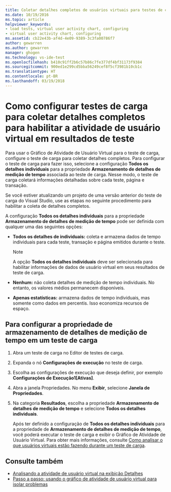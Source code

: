 ```yaml
---
title: Coletar detalhes completos de usuários virtuais para testes de carga no Visual Studio | Microsoft Docs
ms.date: 10/19/2016
ms.topic: article
helpviewer_keywords:
- load tests, virtual user activity chart, configuring
- virtual user activity chart, configuring
ms.assetid: cb22e43b-af4d-4e09-9389-3c3fa00786f7
author: gewarren
ms.author: gewarren
manager: ghogen
ms.technology: vs-ide-test
ms.openlocfilehash: b410c91ff2b6c57b86c7fe377df4bf31173f9384
ms.sourcegitcommit: 900ed1e299cd5bba56249cef8f5cf3981b10cb1c
ms.translationtype: HT
ms.contentlocale: pt-BR
ms.lasthandoff: 03/19/2018
---
```

# <a name="how-to-configure-load-tests-to-collect-full-details-to-enable-virtual-user-activity-in-test-results"></a>Como configurar testes de carga para coletar detalhes completos para habilitar a atividade de usuário virtual em resultados de teste

Para usar o Gráfico de Atividade de Usuário Virtual para o teste de carga, configure o teste de carga para coletar detalhes completos. Para configurar o teste de carga para fazer isso, selecione a configuração **Todos os detalhes individuais** para a propriedade **Armazenamento de detalhes de medição de tempo** associada ao teste de carga. Nesse modo, o teste de carga coletará informações detalhadas sobre cada teste, página e transação.

 Se você estiver atualizando um projeto de uma versão anterior do teste de carga do Visual Studio, use as etapas no seguinte procedimento para habilitar a coleta de detalhes completos.

 A configuração **Todos os detalhes individuais** para a propriedade **Armazenamento de detalhes de medição de tempo** pode ser definida com qualquer uma das seguintes opções:

-   **Todos os detalhes de individuais:** coleta e armazena dados de tempo individuais para cada teste, transação e página emitidos durante o teste.

    > [!NOTE]
    > A opção **Todos os detalhes individuais** deve ser selecionada para habilitar informações de dados de usuário virtual em seus resultados de teste de carga.

-   **Nenhum:** não coleta detalhes de medição de tempo individuais. No entanto, os valores médios permanecem disponíveis.

-   **Apenas estatísticas:** armazena dados de tempo individuais, mas somente como dados em percentis. Isso economiza recursos de espaço.

## <a name="to-configure-the-timing-details-storage-property-in-a-load-test"></a>Para configurar a propriedade de armazenamento de detalhes de medição de tempo em um teste de carga

1.  Abra um teste de carga no Editor de testes de carga.

2.  Expanda o nó **Configurações de execução** no teste de carga.

3.  Escolha as configurações de execução que deseja definir, por exemplo **Configurações de Execução1[Ativas]**.

4.  Abra a janela Propriedades. No menu **Exibir**, selecione **Janela de Propriedades**.

5.  Na categoria **Resultados**, escolha a propriedade **Armazenamento de detalhes de medição de tempo** e selecione **Todos os detalhes individuais**.

     Após ter definido a configuração de **Todos os detalhes individuais** para a propriedade de **Armazenamento de detalhes de medição de tempo**, você poderá executar o teste de carga e exibir o Gráfico de Atividade de Usuário Virtual. Para obter mais informações, consulte [Como analisar o que usuários virtuais estão fazendo durante um teste de carga](../test/how-to-analyze-virtual-user-activity-during-a-load-test.md).

## <a name="see-also"></a>Consulte também

- [Analisando a atividade de usuário virtual na exibição Detalhes](../test/analyze-load-test-virtual-user-activity-in-the-details-view.md)
- [Passo a passo: usando o gráfico de atividade de usuário virtual para isolar problemas](../test/walkthrough-use-the-virtual-user-activity-chart-to-isolate-issues.md)